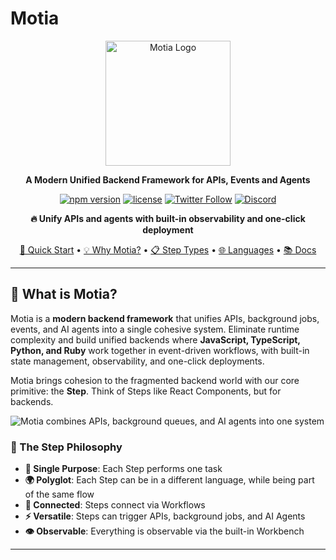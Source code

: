 # Motia

<p align="center">
  <img src="https://motia.dev/icon.png" alt="Motia Logo" width="200" />
</p>

<p align="center">
  <strong>A Modern Unified Backend Framework for APIs, Events and Agents</strong>
</p>

<p align="center">
  <a href="https://www.npmjs.com/package/motia"><img src="https://img.shields.io/npm/v/motia.svg?style=for-the-badge" alt="npm version"></a>
  <a href="https://github.com/MotiaDev/motia/blob/main/LICENSE"><img src="https://img.shields.io/badge/license-MIT-blue.svg?style=for-the-badge" alt="license"></a>
  <a href="https://twitter.com/motiadev" target="_blank"><img src="https://img.shields.io/twitter/follow/motiadev.svg?style=for-the-badge&logo=twitter&color=1da1f2&label=Follow" alt="Twitter Follow"></a>
  <a href="https://discord.gg/7rXsekMK" target="_blank"><img src="https://img.shields.io/discord/1322278831184281721?style=for-the-badge&logo=discord&color=7289da&label=Discord" alt="Discord"></a>
</p>

<p align="center">
  <strong>🔥 Unify APIs and agents with built-in observability and one-click deployment</strong>
</p>

<p align="center">
  <a href="#-quickstart">🚀 Quick Start</a> •
  <a href="#-the-problem">💡 Why Motia?</a> •
  <a href="#-supported-step-types">📋 Step Types</a> •
  <a href="#-language-support">🌐 Languages</a> •
  <a href="https://motia.dev/docs">📚 Docs</a>
</p>

---

## 🎯 What is Motia?

Motia is a **modern backend framework** that unifies APIs, background jobs, events, and AI agents into a single cohesive system. Eliminate runtime complexity and build unified backends where **JavaScript, TypeScript, Python, and Ruby** work together in event-driven workflows, with built-in state management, observability, and one-click deployments.

Motia brings cohesion to the fragmented backend world with our core primitive: the **Step**. Think of Steps like React Components, but for backends.

![Motia combines APIs, background queues, and AI agents into one system](https://github.com/MotiaDev/motia/blob/main/assets/2.gif?raw=true)

### 🧱 The Step Philosophy

- **🎯 Single Purpose**: Each Step performs one task
- **🌍 Polyglot**: Each Step can be in a different language, while being part of the same flow
- **🔗 Connected**: Steps connect via Workflows
- **⚡ Versatile**: Steps can trigger APIs, background jobs, and AI Agents
- **👁️ Observable**: Everything is observable via the built-in Workbench

---